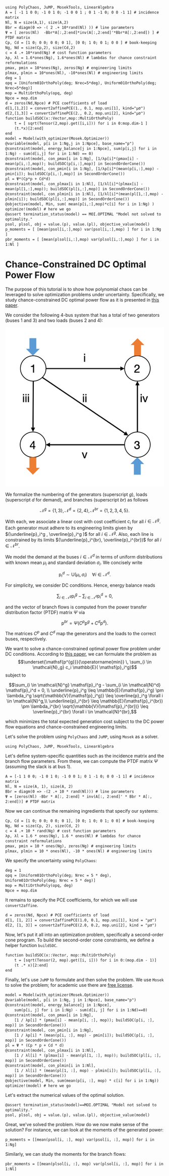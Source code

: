 ```@setup mysetup
using PolyChaos, JuMP, MosekTools, LinearAlgebra
A = [ -1 1 0 0; -1 0 1 0; -1 0 0 1 ; 0 1 -1 0; 0 0 -1 1] # incidence matrix
Nl, N = size(A,1), size(A,2)
Bbr = diagm(0 => -( 2 .+ 10*rand(Nl) )) # line parameters
Ψ = [ zeros(Nl)  -Bbr*A[:,2:end]*inv(A[:,2:end]'*Bbr*A[:,2:end]) ] # PTDF matrix
Cp, Cd = [1 0; 0 0; 0 0; 0 1], [0 0; 1 0; 0 1; 0 0 ] # book-keeping
Ng, Nd = size(Cp,2), size(Cd,2)
c = 4 .+ 10*rand(Ng) # cost function parameters
λp, λl = 1.6*ones(Ng), 1.6*ones(Nl) # lambdas for chance constraint reformulations
pmax, pmin = 10*ones(Ng), zeros(Ng) # engineering limits
plmax, plmin = 10*ones(Nl), -10*ones(Nl) # engineering limits
deg = 1
opq = [Uniform01OrthoPoly(deg; Nrec=5*deg), Uniform01OrthoPoly(deg; Nrec=5*deg)]
mop = MultiOrthoPoly(opq, deg)
Npce = mop.dim
d = zeros(Nd,Npce) # PCE coefficients of load
d[1,[1,2]] = convert2affinePCE(1., 0.1, mop.uni[1], kind="μσ")
d[2,[1,3]] = convert2affinePCE(2., 0.2, mop.uni[2], kind="μσ")
function buildSOC(x::Vector,mop::MultiOrthoPoly)
    t = [ sqrt(Tensor(2,mop).get([i,i])) for i in 0:mop.dim-1 ]
    (t.*x)[2:end]
end
model = Model(with_optimizer(Mosek.Optimizer))
@variable(model, p[i in 1:Ng,j in 1:Npce], base_name="p")
@constraint(model, energy_balance[j in 1:Npce], sum(p[i,j] for i in 1:Ng) - sum(d[i,j] for i in 1:Nd) == 0)
@constraint(model, con_pmax[i in 1:Ng], [1/λp[i]*(pmax[i] - mean(p[i,:],mop)); buildSOC(p[i,:],mop)] in SecondOrderCone())
@constraint(model, con_pmin[i in 1:Ng], [1/λp[i]*(mean(p[i,:],mop) - pmin[i]); buildSOC(p[i,:],mop)] in SecondOrderCone())
pl = Ψ*(Cp*p + Cd*d)
@constraint(model, con_plmax[i in 1:Nl], [1/λl[i]*(plmax[i] - mean(pl[1,:],mop)); buildSOC(pl[i,:],mop)] in SecondOrderCone())
@constraint(model, con_plmin[i in 1:Nl], [1/λl[i]*(mean(pl[1,:],mop) - plmin[i]); buildSOC(pl[i,:],mop)] in SecondOrderCone())
@objective(model, Min, sum( mean(p[i,:],mop)*c[i] for i in 1:Ng) )
optimize!(model) # here we go
@assert termination_status(model) == MOI.OPTIMAL "Model not solved to optimality."
psol, plsol, obj = value.(p), value.(pl), objective_value(model)
p_moments = [ [mean(psol[i,:],mop) var(psol[i,:],mop) ] for i in 1:Ng ]
pbr_moments = [ [mean(plsol[i,:],mop) var(plsol[i,:],mop) ] for i in 1:Nl ]
```

# Chance-Constrained DC Optimal Power Flow

The purpose of this tutorial is to show how polynomial chaos can be leveraged to solve optimization problems under uncertainty.
Specifically, we study chance-constrained DC optimal power flow as it is presented in [this paper](https://www.sciencedirect.com/science/article/pii/S235246771830105X).

We consider the following 4-bus system that has a total of two generators (buses 1 and 3) and two loads (buses 2 and 4):

![4-bus system](assets/DCsOPF_drawing.png)

We formalize the numbering of the generators (superscript $g$), loads (superscript $d$ for demand), and branches (superscript $br$) as follows

```math
\mathcal{N}^g = \{ 1, 3\}, \, \mathcal{N}^d = \{ 2, 4\}, \, \mathcal{N}^{br} = \{ 1, 2, 3, 4, 5 \}.
```

With each, we associate a linear cost with cost coefficient $c_i$ for all $i \in \mathcal{N}^g$.
Each generator must adhere to its engineering limits given by $(\underline{p}_i^g , \overline{p}_i^g )$ for all $i \in \mathcal{N}^g$.
Also, each line is constrained by its limits $(\underline{p}_i^{br}, \overline{p}_i^{br})$ for all $i \in \mathcal{N}^{br}$.

We model the demand at the buses $i \in \mathcal{N}^d$ in terms of uniform distributions with known mean $\mu_i$ and standard deviation $\sigma_i$.
We concisely write

```math
\mathsf{p}_i^d \sim \mathsf{U}(\mu_i, \sigma_i) \quad \forall i \in \mathcal{N}^d.
```

For simplicity, we consider DC conditions.
Hence, energy balance reads

```math
\sum_{i \in \mathcal{N}^g} \mathsf{p}_i^g - \sum_{i \in \mathcal{N}^d} \mathsf{p}_i^d = 0,
```

and the vector of branch flows is computed from the power transfer distribution factor (PTDF) matrix $\Psi$ via

```math
\mathsf{p}^{br} = \Psi (C^p\mathsf{p}^g + C^d\mathsf{p}^d).
```

The matrices $C^p$ and $C^d$ map the generators and the loads to the correct buses, respectively.

We want to solve a chance-constrained optimal power flow problem under DC conditions.
According to [this paper](https://www.sciencedirect.com/science/article/pii/S235246771830105X), we can formulate the problem as
$$\underset{\mathsf{p^{g}}}{\operatorname{min}} \, \sum_{i \in \mathcal{N}_g} c_i \mathbb{E}( \mathsf{p}_i^g)$$
subject to

```math
\sum_{i \in \mathcal{N}^g} \mathsf{p}_i^g - \sum_{i \in \mathcal{N}^d} \mathsf{p}_i^d = 0, \\
\underline{p}_i^g \leq \mathbb{E}(\mathsf{p}_i^g) \pm \lambda_i^g \sqrt{\mathbb{V}(\mathsf{p}_i^g)} \leq \overline{p}_i^g  \forall i \in \mathcal{N}^g,\\
\underline{p}_i^{br} \leq \mathbb{E}(\mathsf{p}_i^{br}) \pm \lambda_i^{br} \sqrt{\mathbb{V}(\mathsf{p}_i^{br})} \leq \overline{p}_i^{br} \forall i \in \mathcal{N}^{br},
```

which minimizes the total expected generation cost subject to the DC power flow equations and chance-constrained engineering limits.

Let's solve the problem using `PolyChaos` and `JuMP`, using `Mosek` as a solver.

```@example mysetup
using PolyChaos, JuMP, MosekTools, LinearAlgebra
```

Let's define system-specific quantities such as the incidence matrix and the branch flow parameters.
From these, we can compute the PTDF matrix $\Psi$ (assuming the slack is at bus 1).

```@example mysetup
A = [-1 1 0 0; -1 0 1 0; -1 0 0 1; 0 1 -1 0; 0 0 -1 1] # incidence matrix
Nl, N = size(A, 1), size(A, 2)
Bbr = diagm(0 => -(2 .+ 10 * rand(Nl))) # line parameters
Ψ = [zeros(Nl) -Bbr * A[:, 2:end] * inv(A[:, 2:end]' * Bbr * A[:, 2:end])] # PTDF matrix
```

Now we can continue the remaining ingredients that specify our systems:

```@example mysetup
Cp, Cd = [1 0; 0 0; 0 0; 0 1], [0 0; 1 0; 0 1; 0 0] # book-keeping
Ng, Nd = size(Cp, 2), size(Cd, 2)
c = 4 .+ 10 * rand(Ng) # cost function parameters
λp, λl = 1.6 * ones(Ng), 1.6 * ones(Nl) # lambdas for chance constraint reformulations
pmax, pmin = 10 * ones(Ng), zeros(Ng) # engineering limits
plmax, plmin = 10 * ones(Nl), -10 * ones(Nl) # engineering limits
```

We specify the uncertainty using `PolyChaos`:

```@example mysetup
deg = 1
opq = [Uniform01OrthoPoly(deg; Nrec = 5 * deg), Uniform01OrthoPoly(deg; Nrec = 5 * deg)]
mop = MultiOrthoPoly(opq, deg)
Npce = mop.dim
```

It remains to specify the PCE coefficients, for which we will use `convert2affine`.

```@example mysetup
d = zeros(Nd, Npce) # PCE coefficients of load
d[1, [1, 2]] = convert2affinePCE(1.0, 0.1, mop.uni[1], kind = "μσ")
d[2, [1, 3]] = convert2affinePCE(2.0, 0.2, mop.uni[2], kind = "μσ")
```

Now, let's put it all into an optimization problem, specifically a second-order cone program.
To build the second-order cone constraints, we define a helper function `buildSOC`.

```@example mysetup
function buildSOC(x::Vector, mop::MultiOrthoPoly)
    t = [sqrt(Tensor(2, mop).get([i, i])) for i in 0:(mop.dim - 1)]
    (t .* x)[2:end]
end
```

Finally, let's use `JuMP` to formulate and then solve the problem.
We use `Mosek` to solve the problem; for academic use there are [free license](https://www.mosek.com/products/academic-licenses/).

```@example mysetup
model = Model(with_optimizer(Mosek.Optimizer))
@variable(model, p[i in 1:Ng, j in 1:Npce], base_name="p")
@constraint(model, energy_balance[j in 1:Npce],
    sum(p[i, j] for i in 1:Ng) - sum(d[i, j] for i in 1:Nd)==0)
@constraint(model, con_pmax[i in 1:Ng],
    [1 / λp[i] * (pmax[i] - mean(p[i, :], mop)); buildSOC(p[i, :], mop)] in SecondOrderCone())
@constraint(model, con_pmin[i in 1:Ng],
    [1 / λp[i] * (mean(p[i, :], mop) - pmin[i]); buildSOC(p[i, :], mop)] in SecondOrderCone())
pl = Ψ * (Cp * p + Cd * d)
@constraint(model, con_plmax[i in 1:Nl],
    [1 / λl[i] * (plmax[i] - mean(pl[1, :], mop)); buildSOC(pl[i, :], mop)] in SecondOrderCone())
@constraint(model, con_plmin[i in 1:Nl],
    [1 / λl[i] * (mean(pl[1, :], mop) - plmin[i]); buildSOC(pl[i, :], mop)] in SecondOrderCone())
@objective(model, Min, sum(mean(p[i, :], mop) * c[i] for i in 1:Ng))
optimize!(model) # here we go
```

Let's extract the numerical values of the optimal solution.

```@example mysetup
@assert termination_status(model)==MOI.OPTIMAL "Model not solved to optimality."
psol, plsol, obj = value.(p), value.(pl), objective_value(model)
```

Great, we've solved the problem.
How do we now make sense of the solution?
For instance, we can look at the moments of the generated power:

```@example mysetup
p_moments = [[mean(psol[i, :], mop) var(psol[i, :], mop)] for i in 1:Ng]
```

Similarly, we can study the moments for the branch flows:

```@example mysetup
pbr_moments = [[mean(plsol[i, :], mop) var(plsol[i, :], mop)] for i in 1:Nl]
```
